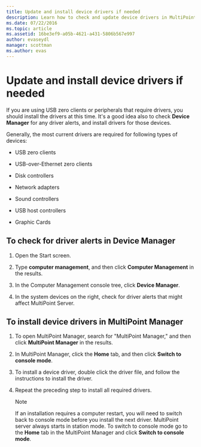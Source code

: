 ```yaml
---
title: Update and install device drivers if needed
description: Learn how to check and update device drivers in MultiPoint Services
ms.date: 07/22/2016
ms.topic: article
ms.assetid: 16be3ef9-a05b-4621-a431-5806b567e997
author: evaseydl
manager: scottman
ms.author: evas
---
```

# Update and install device drivers if needed
If you are using USB zero clients or peripherals that require drivers, you should install the drivers at this time. It's a good idea also to check **Device Manager** for any driver alerts, and install drivers for those devices.

Generally, the most current drivers are required for following types of devices:

-   USB zero clients

-   USB-over-Ethernet zero clients

-   Disk controllers

-   Network adapters

-   Sound controllers

-   USB host controllers

-   Graphic Cards


## To check for driver alerts in Device Manager

1.  Open the Start screen.

2.  Type **computer management**, and then click **Computer Management** in the results.

3.  In the Computer Management console tree, click **Device Manager**.

4.  In the system devices on the right, check for driver alerts that might affect MultiPoint Server.

## To install device drivers in MultiPoint Manager

1.  To open MultiPoint Manager, search for "MultiPoint Manager," and then click **MultiPoint Manager** in the results.

2.  In MultiPoint Manager, click the **Home** tab, and then click **Switch to console mode**.

3.  To install a device driver, double click the driver file, and follow the instructions to install the driver.

4.  Repeat the preceding step to install all required drivers.

    > [!NOTE]
    > If an installation requires a computer restart, you will need to switch back to console mode before you install the next driver. MultiPoint server always starts in station mode. To switch to console mode go to the **Home** tab in the MultiPoint Manager and click **Switch to console mode**.